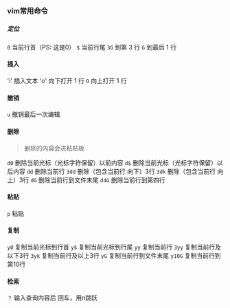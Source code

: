 ### vim常用命令

##### 定位
`0`  当前行首（PS: 这是0）
`$`  当前行尾
`3G` 到第 3 行
`G`  到最后 1 行

#### 插入
'i'  插入文本
'o'  向下打开 1 行
`O`  向上打开 1 行

#### 撤销
`u`  撤销最后一次编辑

#### 删除
> 删除的内容会进粘贴板

`d0` 删除当前光标（光标字符保留）以前内容
`d$` 删除当前光标（光标字符保留）以后内容
`dd` 删除当前行
`3dd` 删除（包含当前行 向下）3行
`3dk` 删除（包含当前行 向上）3行
`dG`  删除当前行到文件末尾
`d4G` 删除当前行到第四行

#### 粘贴
`p` 粘贴

#### 复制
`y0` 复制当前光标到行首
`y$` 复制当前光标到行尾
`yy` 复制当前行
`3yy` 复制当前行及以下3行
`3yk` 复制当前行及以上3行
`yG`  复制当前行到文件末尾
`y10G` 复制当前行到第10行


#### 检索
`？` 输入查询内容后 回车，用n跳跃
